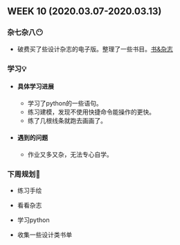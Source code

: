 WEEK 10 (2020.03.07-2020.03.13)
----------------------------

### 杂七杂八😶

+ 破费买了些设计杂志的电子版。整理了一些书目。[书&杂志](https://mubu.com/doc/iCIndn2PG0)

### 学习💡

+ #### 具体学习进展

  + 学习了python的一些语句。
  + 练习建模，发现不使用快捷命令能操作的更快。
  + 练了几根线条就跑去画画了。

+ #### 遇到的问题

  + 作业又多又杂，无法专心自学。

### 下周规划👻

+ 练习手绘

+ 看看杂志

+ 学习python

+ 收集一些设计类书单

  

